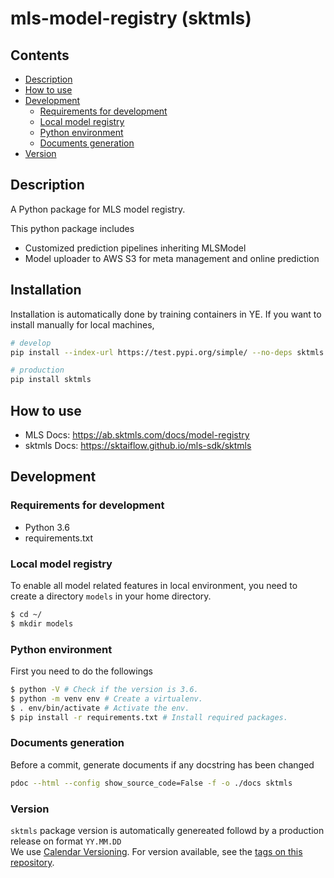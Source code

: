 # mls-model-registry (sktmls)

## Contents

- [Description](#description)
- [How to use](#how-to-use)
- [Development](#development)
  - [Requirements for development](#requirements-for-development)
  - [Local model registry](#local-model-registry)
  - [Python environment](#python-environment)
  - [Documents generation](#documents-generation)
- [Version](#version)

## Description

A Python package for MLS model registry.

This python package includes
- Customized prediction pipelines inheriting MLSModel
- Model uploader to AWS S3 for meta management and online prediction

## Installation

Installation is automatically done by training containers in YE. If you want to install manually for local machines,

```bash
# develop
pip install --index-url https://test.pypi.org/simple/ --no-deps sktmls

# production
pip install sktmls
```

## How to use

- MLS Docs: https://ab.sktmls.com/docs/model-registry
- sktmls Docs: https://sktaiflow.github.io/mls-sdk/sktmls

## Development

### Requirements for development
- Python 3.6
- requirements.txt

### Local model registry

To enable all model related features in local environment, you need to create a directory `models` in your home directory.

```bash
$ cd ~/
$ mkdir models
```

### Python environment

First you need to do the followings

```bash
$ python -V # Check if the version is 3.6.
$ python -m venv env # Create a virtualenv.
$ . env/bin/activate # Activate the env.
$ pip install -r requirements.txt # Install required packages.
```

### Documents generation

Before a commit, generate documents if any docstring has been changed

```bash
pdoc --html --config show_source_code=False -f -o ./docs sktmls
```

### Version
`sktmls` package version is automatically genereated followd by a production release on format `YY.MM.DD`  
We use [Calendar Versioning](https://calver.org). For version available, see the [tags on this repository](https://github.com/sktaiflow/mls-model-registry/releases).  
